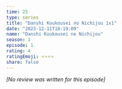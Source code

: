 ```yaml
---
time: 25
type: series
title: "Danshi Koukousei no Nichijou 1x1"
date: "2023-12-11T18:19:09"
name: "Danshi Koukousei no Nichijou"
season: 1
episode: 1
rating: 4
ratingEmoji: ⭐️⭐️⭐️⭐️
share: false
---
```


_[No review was written for this episode]_
